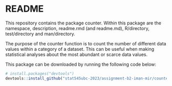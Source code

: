 README
================

This repository contains the package counter. Within this package are
the namespace, description, readme.rmd (and readme.md), R/directory,
test/directory and man/directory.

The purpose of the counter function is to count the number of different
data values within a category of a dataset. This can be useful when
making statistical analyses about the most abundant or scarce data
values.

This package can be downloaded by running the following code below:

``` r
# install.packages("devtools")
devtools::install_github("stat545ubc-2023/assignment-b2-iman-mir/counter", subdir = counter)
```
